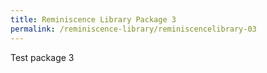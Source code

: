 ```yaml
---
title: Reminiscence Library Package 3
permalink: /reminiscence-library/reminiscencelibrary-03
---
```

Test package 3